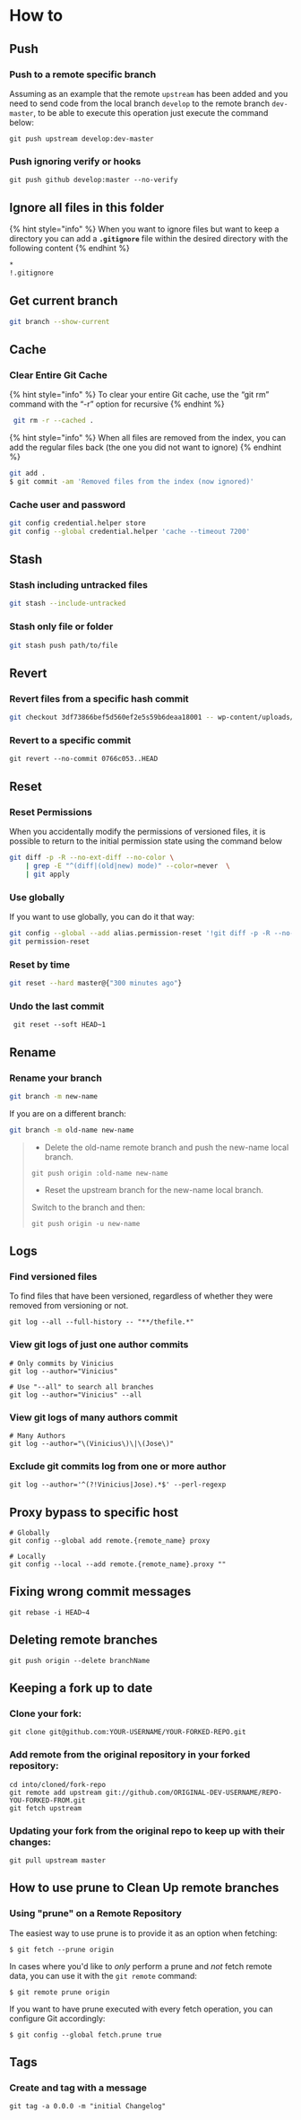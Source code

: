 # How to

## Push

### Push to a remote specific branch

Assuming as an example that the remote `upstream` has been added and you need to send code from the local branch `develop` to the remote branch `dev-master`, to be able to execute this operation just execute the command below:

```
git push upstream develop:dev-master
```

### Push ignoring verify or hooks

```
git push github develop:master --no-verify
```

## Ignore all files in this folder

{% hint style="info" %}
When you want to ignore files but want to keep a directory you can add a **`.gitignore`** file within the desired directory with the following content
{% endhint %}

```bash
*
!.gitignore
```

## Get current branch

```bash
git branch --show-current
```

## Cache

### Clear Entire Git Cache

{% hint style="info" %}
To clear your entire Git cache, use the “git rm” command with the “-r” option for recursive
{% endhint %}

```bash
 git rm -r --cached .
```

{% hint style="info" %}
When all files are removed from the index, you can add the regular files back (the one you did not want to ignore)
{% endhint %}

```bash
git add .
$ git commit -am 'Removed files from the index (now ignored)'
```

### Cache user and password

```bash
git config credential.helper store
git config --global credential.helper 'cache --timeout 7200'
```

## Stash

### Stash including untracked files

```bash
git stash --include-untracked
```

### Stash only file or folder

```bash
git stash push path/to/file
```

## Revert

### Revert files from a specific hash commit

```bash
git checkout 3df73866bef5d560ef2e5s59b6deaa18001 -- wp-content/uploads/2011 wp-content/uploads/2012 
```

### Revert to a specific commit

```
git revert --no-commit 0766c053..HEAD
```

## Reset

### Reset Permissions

When you accidentally modify the permissions of versioned files, it is possible to return to the initial permission state using the command below

```bash
git diff -p -R --no-ext-diff --no-color \
    | grep -E "^(diff|(old|new) mode)" --color=never  \
    | git apply
```

### Use globally

If you want to use globally, you can do it that way:

```bash
git config --global --add alias.permission-reset '!git diff -p -R --no-ext-diff --no-color | grep -E "^(diff|(old|new) mode)" --color=never | git apply'
git permission-reset
```

### Reset by time

```bash
git reset --hard master@{"300 minutes ago"}
```

### Undo the last commit

```
 git reset --soft HEAD~1
```

## Rename

### Rename your branch

```bash
git branch -m new-name
```

If you are on a different branch:

```bash
git branch -m old-name new-name
```

> * Delete the old-name remote branch and push the new-name local branch.
>
> `git push origin :old-name new-name`
>
> * Reset the upstream branch for the new-name local branch.
>
> Switch to the branch and then:
>
> ```
> git push origin -u new-name
> ```

## Logs

### Find versioned files

To find files that have been versioned, regardless of whether they were removed from versioning or not.

```
git log --all --full-history -- "**/thefile.*"
```

### View git logs of just one author commits

```
# Only commits by Vinicius
git log --author="Vinicius"

# Use "--all" to search all branches
git log --author="Vinicius" --all
```

### View git logs of many authors commit

```
# Many Authors
git log --author="\(Vinicius\)\|\(Jose\)"
```

### Exclude git commits log from one or more author

```
git log --author='^(?!Vinicius|Jose).*$' --perl-regexp
```

## Proxy bypass to specific host

```
# Globally
git config --global add remote.{remote_name} proxy 

# Locally
git config --local --add remote.{remote_name}.proxy ""
```

## Fixing wrong commit messages

```
git rebase -i HEAD~4
```

## Deleting remote branches

```
git push origin --delete branchName
```

## Keeping a fork up to date

### &#x20;Clone your fork:

```
git clone git@github.com:YOUR-USERNAME/YOUR-FORKED-REPO.git
```

### Add remote from the original repository in your forked repository:

```
cd into/cloned/fork-repo
git remote add upstream git://github.com/ORIGINAL-DEV-USERNAME/REPO-YOU-FORKED-FROM.git
git fetch upstream
```

### Updating your fork from the original repo to keep up with their changes:

```
git pull upstream master
```

## How to use prune to Clean Up remote branches <a href="how-to-use-span-classmonospaced-boldprunespan-to-clean-up-remote-branches-in-git" id="how-to-use-span-classmonospaced-boldprunespan-to-clean-up-remote-branches-in-git"></a>

### Using "prune" on a Remote Repository

The easiest way to use prune is to provide it as an option when fetching:

```
$ git fetch --prune origin
```

In cases where you'd like to _only_ perform a prune and _not_ fetch remote data, you can use it with the `git remote` command:

```
$ git remote prune origin
```

If you want to have prune executed with every fetch operation, you can configure Git accordingly:

```
$ git config --global fetch.prune true
```

## Tags

### Create and tag with a message

```
git tag -a 0.0.0 -m "initial Changelog" 
```
